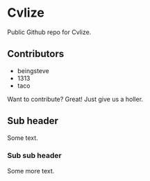 Cvlize
======

Public Github repo for Cvlize.

Contributors
------------

* beingsteve
* 1313
* taco

Want to contribute? Great! Just give us a holler.

Sub header
----------

Some text.

### Sub sub header

Some more text.
